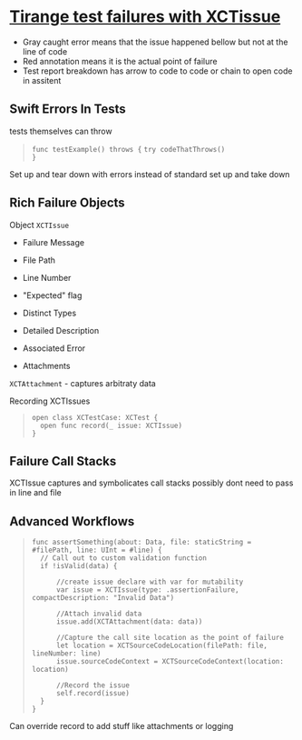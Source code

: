 # [Tirange test failures with XCTissue](https://developer.apple.com/videos/play/wwdc2020/10687/)
 
 * Gray caught error means that the issue happened bellow but not at the line of code
 * Red annotation means it is the actual point of failure 
 * Test report breakdown has arrow to code to code or chain to open code in assitent 

## Swift Errors In Tests
tests themselves can throw
> `func testExample() throws {`
>   `try codeThatThrows()`    
> `}`

Set up and tear down with errors instead of standard set up and take down

## Rich Failure Objects
Object `XCTIssue`

* Failure Message
* File Path
* Line Number
* "Expected" flag


* Distinct Types
* Detailed Description
* Associated Error
* Attachments

`XCTAttachment` - captures arbitraty data

Recording XCTIssues
>```
> open class XCTestCase: XCTest {
>   open func record(_ issue: XCTIssue)
> }

## Failure Call Stacks
XCTIssue captures and symbolicates call stacks
possibly dont need to pass in line and file

## Advanced Workflows
>```
> func assertSomething(about: Data, file: staticString = #filePath, line: UInt = #line) {
>   // Call out to custom validation function
>   if !isValid(data) {
>       
>       //create issue declare with var for mutability
>       var issue = XCTIssue(type: .assertionFailure, compactDescription: "Invalid Data")
>       
>       //Attach invalid data
>       issue.add(XCTAttachment(data: data))
>       
>       //Capture the call site location as the point of failure
>       let location = XCTSourceCodeLocation(filePath: file, lineNumber: line)
>       issue.sourceCodeContext = XCTSourceCodeContext(location: location)
>
>       //Record the issue
>       self.record(issue) 
>   }    
>}

Can override record to add stuff like attachments or logging